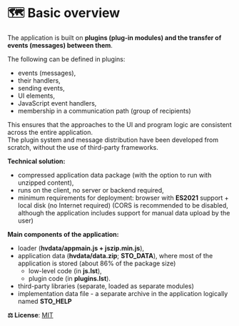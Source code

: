 # 🗺️ Basic overview

The application is built on **plugins (plug-in modules) and the transfer of events (messages) between them**.

The following can be defined in plugins:

- events (messages),
- their handlers,
- sending events,
- UI elements,
- JavaScript event handlers,
- membership in a communication path (group of recipients)

This ensures that the approaches to the UI and program logic are consistent across the entire application.  
The plugin system and message distribution have been developed from scratch, without the use of third-party frameworks.  

**Technical solution:**

- compressed application data package (with the option to run with unzipped content),
- runs on the client, no server or backend required,
- minimum requirements for deployment: browser with **ES2021** support + local disk (no Internet required) (CORS is recommended to be disabled, although the application includes support for manual data upload by the user)

**Main components of the application:**

- loader (**hvdata/appmain.js + jszip.min.js**),
- application data (**hvdata/data.zip**; **STO_DATA**), where most of the application is stored (about 86% of the package size)
  - low-level code (in **js.lst**),
  - plugin code (in **plugins.lst**).
- third-party libraries (separate, loaded as separate modules)
- implementation data file - a separate archive in the application logically named **STO_HELP**

**⚖️ License**: [MIT][MIT]

[MIT]: https://github.com/HelpViewer/HelpViewer/blob/master/LICENSE "MIT license"
